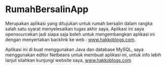 # RumahBersalinApp

Merupakan aplikasi yang ditujukan untuk rumah bersalin 
dalam rangka salah satu syarat menyelesaikan tugas akhir saya, Aplikasi ini saya opensourcekan
jadi siapa saja boleh untuk mengembangkan aplikasi ini dengan menyertakan 
backlink ke web : www.hakkoblogs.com.

Aplikasi ini di buat menggunakan Java dan database MySQL,
saya menggunakan editor Netbeans untuk membuat aplikasi ini,
untuk info lebih lanjut silahkan kunjungi website saya,
www.hakkoblogs.com
